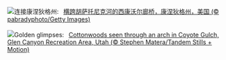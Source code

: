 ![](https://www.bing.com/th?id=OHR.ConnecticutBridge_ZH-CN4957862425_UHD.jpg&w=1000)连接康涅狄格州:&nbsp;&ensp;[横跨胡萨托尼克河的西康沃尔廊桥，康涅狄格州，美国 (© pabradyphoto/Getty Images)](https://www.bing.com/th?id=OHR.ConnecticutBridge_ZH-CN4957862425_UHD.jpg)
<br><br/>
![](https://www.bing.com/th?id=OHR.CoyoteGulch_EN-US1769933001_UHD.jpg&w=1000)Golden glimpses:&nbsp;&ensp;[Cottonwoods seen through an arch in Coyote Gulch, Glen Canyon Recreation Area, Utah (© Stephen Matera/Tandem Stills + Motion)](https://www.bing.com/th?id=OHR.CoyoteGulch_EN-US1769933001_UHD.jpg)
<br><br/>

